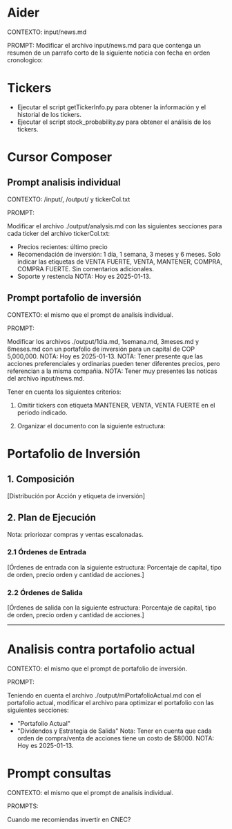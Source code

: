 # Aider
CONTEXTO: input/news.md

PROMPT: Modificar el archivo input/news.md para que contenga un resumen de un parrafo corto de la siguiente noticia con fecha en orden cronologico:

# Tickers

- Ejecutar el script getTickerInfo.py para obtener la información y el historial de los tickers.
- Ejecutar el script stock_probability.py para obtener el análisis de los tickers.

# Cursor Composer

## Prompt analisis individual

CONTEXTO: /input/, /output/ y tickerCol.txt

PROMPT:

Modificar el archivo ./output/analysis.md con las siguientes secciones para cada ticker del archivo tickerCol.txt:
- Precios recientes: último precio
- Recomendación de inversión: 1 día, 1 semana, 3 meses y 6 meses. Solo indicar las etiquetas de VENTA FUERTE, VENTA, MANTENER, COMPRA, COMPRA FUERTE. Sin comentarios adicionales.
- Soporte y restencia
NOTA: Hoy es 2025-01-13.

## Prompt portafolio de inversión

CONTEXTO: el mismo que el prompt de analisis individual.

PROMPT:

Modificar los archivos ./output/1dia.md, 1semana.md, 3meses.md y 6meses.md con un portafolio de inversión para un capital de COP 5,000,000.
NOTA: Hoy es 2025-01-13.
NOTA: Tener presente que las acciones preferenciales y ordinarias pueden tener diferentes precios, pero referencian a la misma compañia.
NOTA: Tener muy presentes las noticas del archivo input/news.md.

Tener en cuenta los siguientes criterios:

1. Omitir tickers con etiqueta MANTENER, VENTA, VENTA FUERTE en el periodo indicado.

2. Organizar el documento con la siguiente estructura:

# Portafolio de Inversión

## 1. Composición

[Distribución por Acción y etiqueta de inversión]

## 2. Plan de Ejecución

Nota: prioriozar compras y ventas escalonadas.

### 2.1 Órdenes de Entrada

[Órdenes de entrada con la siguiente estructura: Porcentaje de capital, tipo de orden, precio orden y cantidad de acciones.]

### 2.2 Órdenes de Salida

[Órdenes de salida con la siguiente estructura: Porcentaje de capital, tipo de orden, precio orden y cantidad de acciones.]

---

# Analisis contra portafolio actual

CONTEXTO: el mismo que el prompt de portafolio de inversión.

PROMPT:

Teniendo en cuenta el archivo ./output/miPortafolioActual.md con el portafolio actual, modificar el archivo para optimizar el portafolio con las siguientes secciones:
- "Portafolio Actual"
- "Dividendos y Estrategia de Salida"
Nota: Tener en cuenta que cada orden de compra/venta de acciones tiene un costo de $8000.
NOTA: Hoy es 2025-01-13.

# Prompt consultas

CONTEXTO: el mismo que el prompt de analisis individual.

PROMPTS:

Cuando me recomiendas invertir en CNEC?
